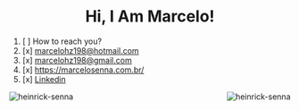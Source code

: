 <h1 align="center">Hi, I Am Marcelo!</h1>
<ol>
   <li>[ ] <bold>How to reach you?<bold> </li>
   <li>[x] <a href="mailto:marcelohz198@hotmail.com"><span>marcelohz198@hotmail.com</span></a></li>
   <li>[x] <a href="mailto:marcelohz198@gmail.com"><span>marcelohz198@gmail.com</span></a></li>
   <li>[x] <a href="https://marcelosenna.com.br/">https://marcelosenna.com.br/</a></li>
   <li>[x] <a href="https://www.linkedin.com/in/marcelo-heinrick/">Linkedin</a></li>
</ol>

<img src="https://github-readme-stats.vercel.app/api/top-langs?username=heinrick-senna&show_icons=true&locale=pt-br" alt="heinrick-senna" /><img align="right" src="https://github-readme-streak-stats.herokuapp.com/?user=heinrick-senna&locale=en&layout=compact" alt="heinrick-senna" />
